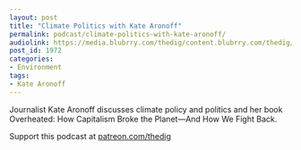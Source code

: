 ```yaml
---
layout: post
title: "Climate Politics with Kate Aronoff"
permalink: podcast/climate-politics-with-kate-aronoff/
audiolink: https://media.blubrry.com/thedig/content.blubrry.com/thedig/The_Dig-EP_310-Aronoff.mp3
post_id: 1972
categories: 
- Environment
tags: 
- Kate Aronoff
---
```


Journalist Kate Aronoff discusses climate policy and politics and her book Overheated: How Capitalism Broke the Planet—And How We Fight Back.

Support this podcast at [patreon.com/thedig](patreon.com/thedig)